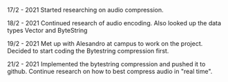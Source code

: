 17/2 - 2021
Started researching on audio compression.

18/2 - 2021
Continued research of audio encoding. Also looked up the data types Vector and ByteString

19/2 - 2021
Met up with Alesandro at campus to work on the project. Decided to start coding the Bytestring compression first.

21/2 - 2021
Implemented the bytestring compression and pushed it to github. Continue research on how to best compress audio in "real time".